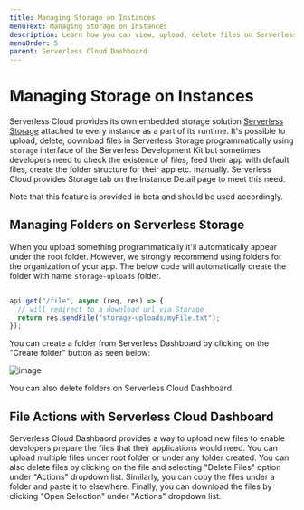 ```yaml
---
title: Managing Storage on Instances
menuText: Managing Storage on Instances 
description: Learn how you can view, upload, delete files on Serverless Storage using Serverless Cloud Dashboard
menuOrder: 5
parent: Serverless Cloud Dashboard
---
```


# Managing Storage on Instances

Serverless Cloud provides its own embedded storage solution [Serverless Storage](https://www.serverless.com/cloud/docs/apps/storage) attached to every instance as a part of its runtime. It's possible to upload, delete, download files in Serverless Storage programmatically using `storage` interface of the Serverless Development Kit but sometimes developers need to check the existence of files, feed their app with default files, create the folder structure for their app etc. manually.
Serverless Cloud provides Storage tab on the Instance Detail page to meet this need. 

Note that this feature is provided in beta and should be used accordingly. 

## Managing Folders on Serverless Storage 

When you upload something programmatically it'll automatically appear under the root folder. However, we strongly recommend using folders for the organization of your app. The below code will automatically create the folder with name `storage-uploads` folder. 

```javascript
	
api.get("/file", async (req, res) => {
  // will redirect to a download url via Storage
  return res.sendFile("storage-uploads/myFile.txt");
});

```

You can create a folder from Serverless Dashboard by clicking on the "Create folder" button as seen below: 

![image](https://user-images.githubusercontent.com/85096820/151606329-a89e02b2-ee3f-45bf-9b0e-eed2cf824ff3.png)

You can also delete folders on Serverless Cloud Dashboard.

## File Actions with Serverless Cloud Dashboard

Serverless Cloud Dashbaord provides a way to upload new files to enable developers prepare the files that their applications would need. You can upload multiple files under root folder or under any folder created. 
You can also delete files by clicking on the file and selecting "Delete Files" option under "Actions" dropdown list. Similarly, you can copy the files under a folder and paste it to elsewhere. Finally, you can
download the files by clicking "Open Selection" under "Actions" dropdown list. 
